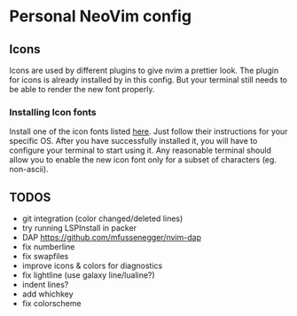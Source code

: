 # Personal NeoVim config

## Icons
Icons are used by different plugins to give nvim a prettier look. The plugin for icons is already installed by in this config.
But your terminal still needs to be able to render the new font properly.

### Installing Icon fonts

Install one of the icon fonts listed [here](https://www.nerdfonts.com/). Just follow their instructions for your specific OS.
After you have successfully installed it, you will have to configure your terminal to start using it. 
Any reasonable terminal should allow you to enable the new icon font only for a subset of characters (eg. non-ascii). 


## TODOS
- git integration (color changed/deleted lines)
- try running LSPInstall in packer
- DAP https://github.com/mfussenegger/nvim-dap
- fix numberline
- fix swapfiles
- improve icons & colors for diagnostics
- fix lightline (use galaxy line/lualine?)
- indent lines?
- add whichkey 
- fix colorscheme
